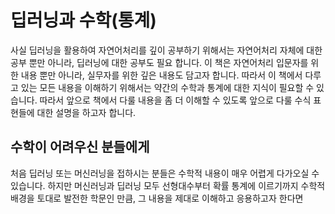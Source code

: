 # 딥러닝과 수학(통계)

사실 딥러닝을 활용하여 자연어처리를 깊이 공부하기 위해서는 자연어처리 자체에 대한 공부 뿐만 아니라, 딥러닝에 대한 공부도 필요 합니다. 이 책은 자연어처리 입문자를 위한 내용 뿐만 아니라, 실무자를 위한 깊은 내용도 담고자 합니다. 따라서 이 책에서 다루고 있는 모든 내용을 이해하기 위해서는 약간의 수학과 통계에 대한 지식이 필요할 수 있습니다. 따라서 앞으로 책에서 다룰 내용을 좀 더 이해할 수 있도록 앞으로 다룰 수식 표현들에 대한 설명을 하고자 합니다.

## 수학이 어려우신 분들에게

처음 딥러닝 또는 머신러닝을 접하시는 분들은 수학적 내용이 매우 어렵게 다가오실 수 있습니다. 하지만 머신러닝과 딥러닝 모두 선형대수부터 확률 통계에 이르기까지 수학적 배경을 토대로 발전한 학문인 만큼, 그 내용을 제대로 이해하고 응용하고자 한다면 